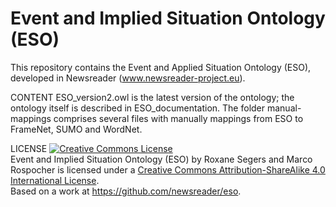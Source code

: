 Event and Implied Situation Ontology (ESO)
========================

This repository contains the Event and Applied Situation Ontology (ESO), developed in Newsreader (www.newsreader-project.eu).

CONTENT
ESO_version2.owl is the latest version of the ontology; the ontology itself is described in ESO_documentation. The folder manual-mappings comprises several files with manually mappings from ESO to FrameNet, SUMO and WordNet.

LICENSE
<a rel="license" href="http://creativecommons.org/licenses/by-sa/4.0/"><img alt="Creative Commons License" style="border-width:0" src="https://i.creativecommons.org/l/by-sa/4.0/88x31.png" /></a><br /><span xmlns:dct="http://purl.org/dc/terms/" property="dct:title">Event and Implied Situation Ontology (ESO)</span> by <span xmlns:cc="http://creativecommons.org/ns#" property="cc:attributionName">Roxane Segers and Marco Rospocher</span> is licensed under a <a rel="license" href="http://creativecommons.org/licenses/by-sa/4.0/">Creative Commons Attribution-ShareAlike 4.0 International License</a>.<br />Based on a work at <a xmlns:dct="http://purl.org/dc/terms/" href="https://github.com/newsreader/eso" rel="dct:source">https://github.com/newsreader/eso</a>.
